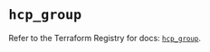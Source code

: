 # `hcp_group`

Refer to the Terraform Registry for docs: [`hcp_group`](https://registry.terraform.io/providers/hashicorp/hcp/0.105.0/docs/resources/group).
